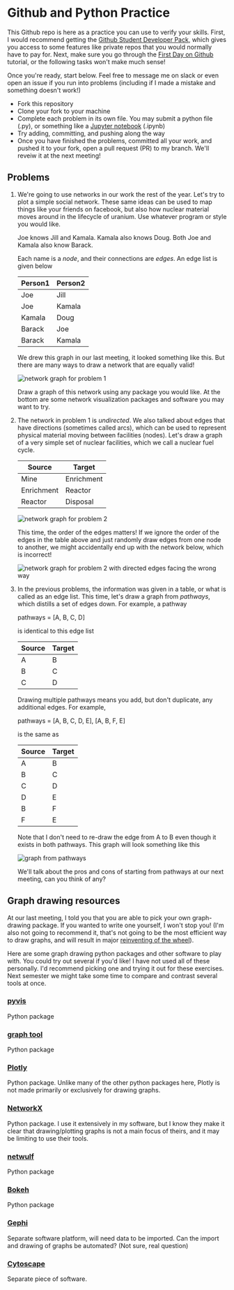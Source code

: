# Github and Python Practice

This Github repo is here as a practice you can use to verify your skills. First, I would recommend getting the [Github Student Developer Pack](https://education.github.com/pack), which gives you access to some features like private repos that you would normally have to pay for. Next, make sure you go through the [First Day on Github](https://lab.github.com/githubtraining/first-day-on-github) tutorial, or the following tasks won't make much sense!

Once you're ready, start below. Feel free to message me on slack or even open an issue if you run into problems (including if I made a mistake and something doesn't work!)

- Fork this repository
- Clone your fork to your machine
- Complete each problem in its own file. You may submit a python file (.py), or something like a [Jupyter notebook](https://jupyter.org/) (.ipynb)
- Try adding, committing, and pushing along the way
- Once you have finished the problems, committed all your work, and pushed it to your fork, open a pull request (PR) to my branch. We'll reveiw it at the next meeting!

## Problems

1. We're going to use networks in our work the rest of the year. Let's try to plot a simple social network. These same ideas can be used to map things like your friends on facebook, but also how nuclear material moves around in the lifecycle of uranium. Use whatever program or style you would like. 

   Joe knows Jill and Kamala. Kamala also knows Doug. Both Joe and Kamala also know Barack.

   Each name is a _node_, and their connections are _edges_. An edge list is given below

   | Person1 | Person2 |
   |---------|---------|
   | Joe     | Jill    |
   | Joe     | Kamala  |
   | Kamala  | Doug    |
   | Barack  | Joe     |
   | Barack  | Kamala  |

   We drew this graph in our last meeting, it looked something like this. But there are many ways to draw a network that are equally valid!

   ![network graph for problem 1](46graph.png)

   Draw a graph of this network using any package you would like. At the bottom are some network visualization packages and software you may want to try.

2. The network in problem 1 is _undirected_. We also talked about edges that have directions (sometimes called arcs), which can be used to represent physical material moving between facilities (nodes). Let's draw a graph of a very simple set of nuclear facilities, which we call a nuclear fuel cycle.

   | Source     | Target     |
   |------------|------------|
   | Mine       | Enrichment |
   | Enrichment | Reactor    |
   | Reactor    | Disposal   |

   ![network graph for problem 2](simple_fuel_cycle.png)

   This time, the order of the edges matters! If we ignore the order of the edges in the table above and just randomly draw edges from one node to another, we might accidentally end up with the network below, which is incorrect!

   ![network graph for problem 2 with directed edges facing the wrong way](simple_fuel_cycle_wrong.png)


3. In the previous problems, the information was given in a table, or what is called as an edge list. This time, let's draw a graph from _pathways_, which distills a set of edges down. For example, a pathway

   pathways = [A, B, C, D]

   is identical to this edge list

   | Source | Target |
   | ------ | -------|
   | A      | B      |
   | B      | C      |
   | C      | D      |

   Drawing multiple pathways means you add, but don't duplicate, any additional edges. For example,

   pathways = [A, B, C, D, E], [A, B, F, E]

   is the same as

   | Source | Target |
   | ------ | -------|
   | A      | B      |
   | B      | C      |
   | C      | D      |
   | D      | E      |
   | B      | F      |
   | F      | E      |

   
   Note that I don't need to re-draw the edge from A to B even though it exists in both pathways. This graph will look something like this

   ![graph from pathways](graph_from_pathways.png)

   
   
   We'll talk about the pros and cons of starting from pathways at our next meeting, can you think of any?

## Graph drawing resources

At our last meeting, I told you that you are able to pick your own graph-drawing package. If you wanted to write one yourself, I won't stop you! (I'm also not going to recommend it, that's not going to be the most efficient way to draw graphs, and will result in major [reinventing of the wheel](https://en.wikipedia.org/wiki/Reinventing_the_wheel)).

Here are some graph drawing python packages and other software to play with. You could try out several if you'd like! I have not used all of these personally. I'd recommend picking one and trying it out for these exercises. Next semester we might take some time to compare and contrast several tools at once.

### [pyvis](https://pyvis.readthedocs.io/en/latest/index.html)

Python package
### [graph tool](https://graph-tool.skewed.de/)

Python package

### [Plotly](https://plotly.com/python/network-graphs/)

Python package. Unlike many of the other python packages here, Plotly is not made primarily or exclusively for drawing graphs. 

### [NetworkX]()

Python package. I use it extensively in my software, but I know they make it clear that drawing/plotting graphs is not a main focus of theirs, and it may be limiting to use their tools. 

### [netwulf](https://github.com/benmaier/netwulf/)

Python package

### [Bokeh](https://docs.bokeh.org/en/latest/index.html)

Python package

### [Gephi](https://gephi.org/)

Separate software platform, will need data to be imported. Can the import and drawing of graphs be automated? (Not sure, real question)

### [Cytoscape](https://cytoscape.org/)

Separate piece of software.